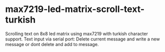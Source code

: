 # max7219-led-matrix-scroll-text-turkish
Scrolling text on 8x8 led matrix using max7219 with turkish character support. 
Text input via serial port:
Delete current message and write a new message or dont delete and add to message.

